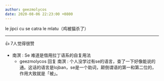 ```yaml
---
author: geezmolycos
date: 2020-08-06 22:23:00 +0800
---
```

le jipci cu se catra le mlatu（鸡被猫杀了）

---
👍 7人觉得很赞

- 南溟 : Se 难道是借用拉丁语系的自复用法
  - geezmolycos 回复 南溟 : 个人没学过有se的语言，查了一下好像能说的通。这话的语言是lojban，se是一个助词，颠倒谓语的第一和第二位的，作用大致就是「被」。
